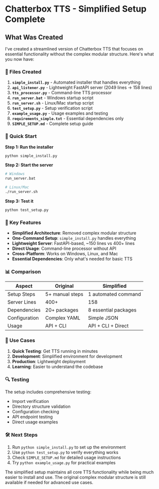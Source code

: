 # Chatterbox TTS - Simplified Setup Complete

## What Was Created

I've created a streamlined version of Chatterbox TTS that focuses on essential functionality without the complex modular structure. Here's what you now have:

### 📁 Files Created

1. **`simple_install.py`** - Automated installer that handles everything
2. **`api_listener.py`** - Lightweight FastAPI server (2049 lines → 158 lines)
3. **`tts_processor.py`** - Command-line TTS processor
4. **`run_server.bat`** - Windows startup script
5. **`run_server.sh`** - Linux/Mac startup script
6. **`test_setup.py`** - Setup verification script
7. **`example_usage.py`** - Usage examples and testing
8. **`requirements_simple.txt`** - Essential dependencies only
9. **`SIMPLE_SETUP.md`** - Complete setup guide

### 🚀 Quick Start

**Step 1: Run the installer**
```bash
python simple_install.py
```

**Step 2: Start the server**
```bash
# Windows
run_server.bat

# Linux/Mac
./run_server.sh
```

**Step 3: Test it**
```bash
python test_setup.py
```

### 🔧 Key Features

- **Simplified Architecture**: Removed complex modular structure
- **One-Command Setup**: `simple_install.py` handles everything
- **Lightweight Server**: FastAPI-based, ~150 lines vs 400+ lines
- **Direct Usage**: Command-line processor without API
- **Cross-Platform**: Works on Windows, Linux, and Mac
- **Essential Dependencies**: Only what's needed for basic TTS

### 📊 Comparison

| Aspect | Original | Simplified |
|--------|----------|------------|
| Setup Steps | 5+ manual steps | 1 automated command |
| Server Lines | 400+ | 158 |
| Dependencies | 20+ packages | 8 essential packages |
| Configuration | Complex YAML | Simple JSON |
| Usage | API + CLI | API + CLI + Direct |

### 🎯 Use Cases

1. **Quick Testing**: Get TTS running in minutes
2. **Development**: Simplified environment for development
3. **Production**: Lightweight deployment
4. **Learning**: Easier to understand the codebase

### 🔍 Testing

The setup includes comprehensive testing:
- Import verification
- Directory structure validation
- Configuration checking
- API endpoint testing
- Direct usage examples

### 🛠️ Next Steps

1. Run `python simple_install.py` to set up the environment
2. Use `python test_setup.py` to verify everything works
3. Check `SIMPLE_SETUP.md` for detailed usage instructions
4. Try `python example_usage.py` for practical examples

The simplified setup maintains all core TTS functionality while being much easier to install and use. The original complex modular structure is still available if needed for advanced use cases.